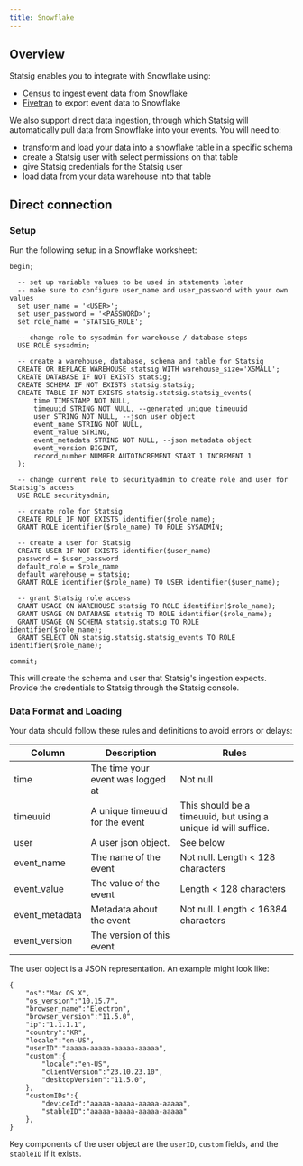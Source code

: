 ```yaml
---
title: Snowflake
---
```


## Overview

Statsig enables you to integrate with Snowflake using:
 - [Census](/integrations/data-connectors/census) to ingest event data from Snowflake
 - [Fivetran](/integrations/data-connectors/fivetran) to export event data to Snowflake  

We also support direct data ingestion, through which Statsig will automatically pull data from Snowflake into your events. 
You will need to:
- transform and load your data into a snowflake table in a specific schema 
- create a Statsig user with select permissions on that table
- give Statsig credentials for the Statsig user
- load data from your data warehouse into that table

## Direct connection

### Setup 
Run the following setup in a Snowflake worksheet:

```
begin;

  -- set up variable values to be used in statements later
  -- make sure to configure user_name and user_password with your own values
  set user_name = '<USER>';
  set user_password = '<PASSWORD>';
  set role_name = 'STATSIG_ROLE';
  
  -- change role to sysadmin for warehouse / database steps
  USE ROLE sysadmin;

  -- create a warehouse, database, schema and table for Statsig
  CREATE OR REPLACE WAREHOUSE statsig WITH warehouse_size='XSMALL';
  CREATE DATABASE IF NOT EXISTS statsig;
  CREATE SCHEMA IF NOT EXISTS statsig.statsig; 
  CREATE TABLE IF NOT EXISTS statsig.statsig.statsig_events(
      time TIMESTAMP NOT NULL,
      timeuuid STRING NOT NULL, --generated unique timeuuid
      user STRING NOT NULL, --json user object
      event_name STRING NOT NULL, 
      event_value STRING,
      event_metadata STRING NOT NULL, --json metadata object
      event_version BIGINT,
      record_number NUMBER AUTOINCREMENT START 1 INCREMENT 1
  );

  -- change current role to securityadmin to create role and user for Statsig's access
  USE ROLE securityadmin;

  -- create role for Statsig
  CREATE ROLE IF NOT EXISTS identifier($role_name);
  GRANT ROLE identifier($role_name) TO ROLE SYSADMIN;

  -- create a user for Statsig
  CREATE USER IF NOT EXISTS identifier($user_name)
  password = $user_password
  default_role = $role_name
  default_warehouse = statsig;
  GRANT ROLE identifier($role_name) TO USER identifier($user_name);

  -- grant Statsig role access
  GRANT USAGE ON WAREHOUSE statsig TO ROLE identifier($role_name);
  GRANT USAGE ON DATABASE statsig TO ROLE identifier($role_name);
  GRANT USAGE ON SCHEMA statsig.statsig TO ROLE identifier($role_name);
  GRANT SELECT ON statsig.statsig.statsig_events TO ROLE identifier($role_name);

commit;
```

This will create the schema and user that Statsig's ingestion expects. Provide the credentials to Statsig through the Statsig console.

### Data Format and Loading
Your data should follow these rules and definitions to avoid errors or delays:

| Column         | Description                         | Rules                                                          |
|----------------|-------------------------------------|----------------------------------------------------------------|
| time           | The time your event was logged at   | Not null                                                       |
| timeuuid       | A unique timeuuid for the event     | This should be a timeuuid, but using a unique id will suffice. |
| user           | A user json object.                 | See below                                                      |
| event_name     | The name of the event               | Not null. Length < 128 characters                              |
| event_value    | The value of the event              | Length < 128 characters                                        |
| event_metadata | Metadata about the event            | Not null. Length < 16384 characters                            |
| event_version  | The version of this event           |                                                                |

The user object is a JSON representation. An example might look like:
```
{
    "os":"Mac OS X",
    "os_version":"10.15.7",
    "browser_name":"Electron",
    "browser_version":"11.5.0",
    "ip":"1.1.1.1",
    "country":"KR",
    "locale":"en-US",
    "userID":"aaaaa-aaaaa-aaaaa-aaaaa",
    "custom":{
        "locale":"en-US",
        "clientVersion":"23.10.23.10",
        "desktopVersion":"11.5.0",
    },
    "customIDs":{
        "deviceId":"aaaaa-aaaaa-aaaaa-aaaaa",
        "stableID":"aaaaa-aaaaa-aaaaa-aaaaa"
    },
}
```

Key components of the user object are the `userID`, `custom` fields, and the `stableID` if it exists. 
